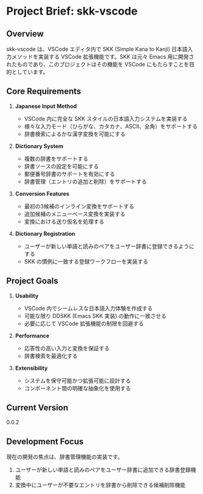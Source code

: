 # Project Brief: skk-vscode

## Overview
skk-vscode は、VSCode エディタ内で SKK (Simple Kana to Kanji) 日本語入力メソッドを実装する VSCode 拡張機能です。SKK は元々 Emacs 用に開発されたものであり、このプロジェクトはその機能を VSCode にもたらすことを目的としています。

## Core Requirements

1. **Japanese Input Method**
   - VSCode 内に完全な SKK スタイルの日本語入力システムを実装する
   - 様々な入力モード（ひらがな、カタカナ、ASCII、全角）をサポートする
   - 辞書検索によるかな漢字変換を可能にする

2. **Dictionary System**
   - 複数の辞書をサポートする
   - 辞書ソースの設定を可能にする
   - 郵便番号辞書のサポートを有効にする
   - 辞書管理（エントリの追加と削除）をサポートする

3. **Conversion Features**
   - 最初の3候補のインライン変換をサポートする
   - 追加候補のメニューベース変換を実装する
   - 変換における送り仮名を処理する

4. **Dictionary Registration**
   - ユーザーが新しい単語と読みのペアをユーザー辞書に登録できるようにする
   - SKK の慣例に一致する登録ワークフローを実装する

## Project Goals

1. **Usability**
   - VSCode 内でシームレスな日本語入力体験を作成する
   - 可能な限り DDSKK (Emacs SKK 実装) の動作に一致させる
   - 必要に応じて VSCode 拡張機能の制限を回避する

2. **Performance**
   - 応答性の高い入力と変換を保証する
   - 辞書検索を最適化する

3. **Extensibility**
   - システムを保守可能かつ拡張可能に設計する
   - コンポーネント間の明確な抽象化を使用する

## Current Version
0.0.2

## Development Focus
現在の開発の焦点は、辞書管理機能の実装です。
1. ユーザーが新しい単語と読みのペアをユーザー辞書に追加できる辞書登録機能
2. 変換中にユーザーが不要なエントリを辞書から削除できる候補削除機能
